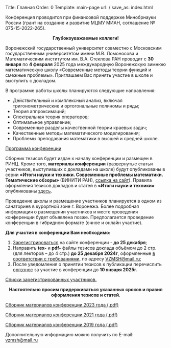Title: Главная
Order: 0
Template: main-page
url: /
save_as: index.html

Конференция проводится при финансовой поддержке Минобрнауки России (грант на создание и развитие МЦМУ МИАН, соглашение № 075-15-2022-265).

**<center>Глубокоуважаемые коллеги!</center>**

Воронежский государственный университет совместно с Московским государственным университетом имени М.В. Ломоносова и Математическим институтом им. В.А. Стеклова РАН проводит с **30 января** по **4 февраля** 2025 года международную Воронежскую зимнюю математическую школу «Современные методы теории функций и смежные проблемы».
Приглашаем Вас принять участие в школе и выступить с докладом.

В программе работы школы планируются следующие направления:

* Действительный и комплексный анализ, включая тригонометрические и ортогональные полиномы и ряды;
* Теория аппроксимаций;
* Спектральная теория операторов;
* Оптимальное управление;
* Современные разделы качественной теории краевых задач;
* Качественные методы математического моделирования;
* Проблемы преподавания математики в высшей и средней школе.

[Программа конференции](/program)

Сборник тезисов будет издан к началу конференции и размещен в РИНЦ. Кроме того, **материалы конференции** (развернутые статьи участников, выступивших с докладами на школе) будут опубликованы в серии **«Итоги науки и техники. Современные проблемы математики. Тематические обзоры»** (ВИНИТИ РАН), [ссылка на сайт](http://www.mathnet.ru/php/journal.phtml?jrnid=into&option_lang=rus)). Правила оформления тезисов докладов и статей в **«Итоги науки и техники»** опубликованы [здесь](/rules).

Проведение школы и размещение участников планируется в одном из санаториев в курортной зоне г. Воронежа. Более подробная информация о размещении участников и месте проведения конференции будет объявлена позже. Предполагается проведение конференции в гибридном формате (очное и онлайн участие). 

**Для участия в конференции Вам необходимо:**

1. [Зарегистрироваться](/registration) на сайте конференции - **до 25 декабря**;
2. Направить **tex-** и **pdf-** файлы тезисов доклада объёмом до 2 стр. (для лекторов – до 4 стр.) **до 25 декабря 2024г**, оформленные [в соответствии с требованиями](/rules), по адресу [VZMSH@mail.ru](mailto:vzmsh@mail.ru);
3. После уведомления о принятии тезисов к публикации перечислить [оргвзнос](/contribution) за участие в конференции до **10 января 2025г.**

[Списки зарегистрированных участников.](/list)

**<center>Настоятельно просим придерживаться указанных сроков и правил оформления тезисов и статей.</center>**

[Сборник материалов конференции 2023 года (.pdf)](files/vzmsh2023.pdf)

[Сборник материалов конференции 2021 года (.pdf)](files/vzmsh2021.pdf)

[Сборник материалов конференции 2019 года (.pdf)](files/vzmsh2019.pdf)

Дополнительную информацию можно получить по E-mail: [vzmsh@mail.ru](mailto:vzmsh@mail.ru)
